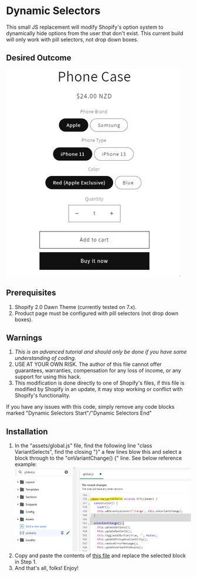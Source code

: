 # Dynamic Selectors
This small JS replacement will modify Shopify's option system to dynamically hide options from the user that don't exist. This current build will only work with pill selectors, not drop down boxes.

## Desired Outcome
![Dynamic Selectors in action](/dynamic-selectors.gif?v=1)

## Prerequisites
1. Shopify 2.0 Dawn Theme (currently tested on 7.x).
2. Product page must be configured with pill selectors (not drop down boxes).

## Warnings
1. *This is an advanced tutorial and should only be done if you have some understanding of coding.* 
2. USE AT YOUR OWN RISK. The author of this file cannot offer guarantees, warranties, compensation for any loss of income, or any support for using this hack.
3. This modification is done directly to one of Shopify's files, if this file is modified by Shopify in an update, it may stop working or conflict with Shopify's functionality. 

If you have any issues with this code, simply remove any code blocks marked "Dynamic Selectors Start"/"Dynamic Selectors End"

## Installation
1. In the "assets/global.js" file, find the following line "class VariantSelects", find the closing "}" a few lines blow this and select a block through to the "onVariantChange() {" line. See below reference example:
![Step 1](/dynamic-selects-step-1.png?v=1)
2. Copy and paste the contents of [this file](/global-addition.js) and replace the selected block in Step 1.
3. And that's all, folks! Enjoy!
